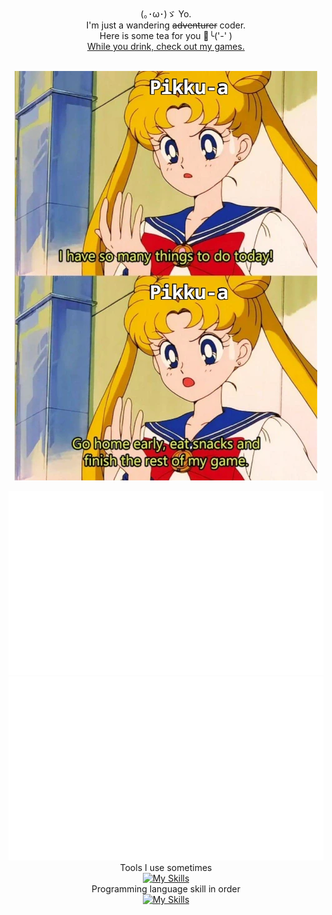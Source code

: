 <div align=center>
(｡･ω･)ゞ Yo. <br/>
I'm just a wandering <del>adventurer</del> coder. <br/>
Here is  some tea for you 🍵╰('-' ) <br/>
<a href="https://pikkua.com/games/">While you drink, check out my games.</a> <br/><br/>

![](https://raw.githubusercontent.com/Pikku-a/Pikku-a/refs/heads/main/sailormoon-pikku-a.webp)

![](https://raw.githubusercontent.com/Pikku-a/github-stats/master/generated/languages.svg#gh-dark-mode-only) ![](https://raw.githubusercontent.com/Pikku-a/github-stats/master/generated/languages.svg#gh-light-mode-only)
<br/>
Tools I use sometimes<br/>
[![My Skills](https://skillicons.dev/icons?i=linux,gamemakerstudio,godot,nodejs,git)](https://skillicons.dev)
<br/>
Programming language skill in order<br/>
[![My Skills](https://skillicons.dev/icons?i=gamemakerstudio,godot,html,js,c,cpp,py,bash)](https://skillicons.dev)

<!--img height=200 align="center" src="https://github-readme-stats.vercel.app/api/top-langs?username=Pikku-a&layout=compact&langs_count=8&card_width=320" /-->

</div>

